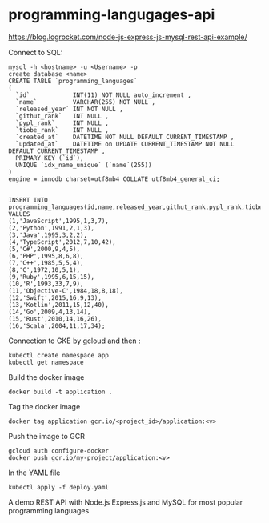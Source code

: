 # programming-langugages-api
https://blog.logrocket.com/node-js-express-js-mysql-rest-api-example/

Connect to SQL:

```
mysql -h <hostname> -u <Username> -p
create database <name>
CREATE TABLE `programming_languages`
(
  `id`            INT(11) NOT NULL auto_increment ,
  `name`          VARCHAR(255) NOT NULL ,
  `released_year` INT NOT NULL ,
  `githut_rank`   INT NULL ,
  `pypl_rank`     INT NULL ,
  `tiobe_rank`    INT NULL ,
  `created_at`    DATETIME NOT NULL DEFAULT CURRENT_TIMESTAMP ,
  `updated_at`    DATETIME on UPDATE CURRENT_TIMESTAMP NOT NULL DEFAULT CURRENT_TIMESTAMP ,
  PRIMARY KEY (`id`),
  UNIQUE `idx_name_unique` (`name`(255))
)
engine = innodb charset=utf8mb4 COLLATE utf8mb4_general_ci;


INSERT INTO programming_languages(id,name,released_year,githut_rank,pypl_rank,tiobe_rank) 
VALUES 
(1,'JavaScript',1995,1,3,7),
(2,'Python',1991,2,1,3),
(3,'Java',1995,3,2,2),
(4,'TypeScript',2012,7,10,42),
(5,'C#',2000,9,4,5),
(6,'PHP',1995,8,6,8),
(7,'C++',1985,5,5,4),
(8,'C',1972,10,5,1),
(9,'Ruby',1995,6,15,15),
(10,'R',1993,33,7,9),
(11,'Objective-C',1984,18,8,18),
(12,'Swift',2015,16,9,13),
(13,'Kotlin',2011,15,12,40),
(14,'Go',2009,4,13,14),
(15,'Rust',2010,14,16,26),
(16,'Scala',2004,11,17,34);

```

Connection to GKE by gcloud and then :

```
kubectl create namespace app
kubectl get namespace 
```

Build the docker image
```
docker build -t application .
```

Tag the docker image
```
docker tag application gcr.io/<project_id>/application:<v>
```

Push the image to GCR
```
gcloud auth configure-docker
docker push gcr.io/my-project/application:<v>
```

In the YAML file 
```
kubectl apply -f deploy.yaml
```
A demo REST API with Node.js Express.js and MySQL for most popular programming languages
